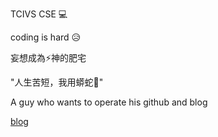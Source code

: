 TCIVS CSE 💻

coding is hard 😥

妄想成為⚡神的肥宅 

"人生苦短，我用蟒蛇🐍"

A guy who wants to operate his github and blog

[blog](https://urloser404.github.io)
